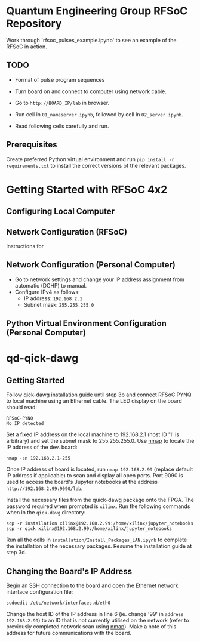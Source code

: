 # Quantum Engineering Group RFSoC Repository

Work through `rfsoc_pulses_example.ipynb' to see an example of the RFSoC in action.

## TODO

- Format of pulse program sequences

- Turn board on and connect to computer using network cable.
- Go to `http://BOARD_IP/lab` in browser.
- Run cell in `01_nameserver.ipynb`, followed by cell in `02_server.ipynb`.
- Read following cells carefully and run.

## Prerequisites

Create preferred Python virtual environment and run `pip install -r requirements.txt` to install the correct versions of the relevant packages.


# Getting Started with RFSoC 4x2

## Configuring Local Computer

## Network Configuration (RFSoC)

<!-- TODO: Instructions on Linux DCHP/manual IP address assignment. -->
Instructions for 

## Network Configuration (Personal Computer)

- Go to network settings and change your IP address assignment from automatic (DCHP) to manual.
- Configure IPv4 as follows:
    - IP address: `192.168.2.1`
    - Subnet mask: `255.255.255.0`

## Python Virtual Environment Configuration (Personal Computer)

# qd-qick-dawg

## Getting Started

Follow qick-dawg [installation guide](https://github.com/sandialabs/qick-dawg/tree/main/installation) until step 3b and connect RFSoC PYNQ to local machine using an Ethernet cable. The LED display on the board should read:

```
RFSoC-PYNQ
No IP detected
```

Set a fixed IP address on the local machine to 192.168.2.1 (host ID '1' is arbitrary) and set the subnet mask to 255.255.255.0. Use [nmap](https://nmap.org/) to locate the IP address of the dev. board:

```
nmap -sn 192.168.2.1-255
```

Once IP address of board is located, run `nmap 192.168.2.99` (replace default IP address if applicable) to scan and display all open ports. Port 9090 is used to access the board's Jupyter notebooks at the address `http://192.168.2.99:9090/lab`.

Install the necessary files from the quick-dawg package onto the FPGA. The password required when prompted is `xilinx`. Run the following commands when in the `qick-dawg` directory:

```
scp -r installation xilinx@192.168.2.99:/home/xilinx/jupyter_notebooks
scp -r qick xilinx@192.168.2.99:/home/xilinx/jupyter_notebooks
```

Run all the cells in `installation/Install_Packages_LAN.ipynb` to complete the installation of the necessary packages. Resume the installation guide at step 3d.

## Changing the Board's IP Address

Begin an SSH connection to the board and open the Ethernet network interface configuration file:

```
sudoedit /etc/network/interfaces.d/eth0
```

Change the host ID of the IP address in line 6 (ie. change '99' in `address 192.168.2.99`) to an ID that is not currently utilised on the network (refer to previously completed network scan using [nmap](https://nmap.org/)). Make a note of this address for future communications with the board.

